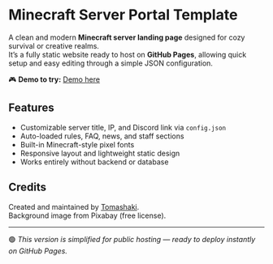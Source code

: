 # Minecraft Server Portal Template

A clean and modern **Minecraft server landing page** designed for cozy survival or creative realms.  
It’s a fully static website ready to host on **GitHub Pages**, allowing quick setup and easy editing through a simple JSON configuration.

🎮 **Demo to try:** [Demo here](https://tomashaki.github.io/minecraft-server-portal-template/)

## Features
- Customizable server title, IP, and Discord link via `config.json`
- Auto-loaded rules, FAQ, news, and staff sections
- Built-in Minecraft-style pixel fonts
- Responsive layout and lightweight static design
- Works entirely without backend or database

## Credits
Created and maintained by [Tomashaki](https://github.com/tomashaki).  
Background image from Pixabay (free license).

---

🟢 *This version is simplified for public hosting — ready to deploy instantly on GitHub Pages.*

